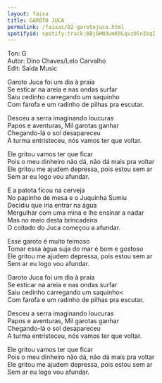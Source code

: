 ```yaml
---
layout: faixa
title: GAROTO JUCA
permalink: /faixas/02-garotojuca.html
spotifyid: spotify:track:6BjGHN3umK0LqxzOlnIbqI
---
```


<p>Ton: G
<br>
Autor: Dino Chaves/Lelo Carvalho
<br>
Edit: Saída Music</p>


<p>Garoto Juca foi um dia à praia
<br>
Se esticar na areia e nas ondas surfar
<br>
Saiu cedinho carregando um saquinho
<br>
Com farofa e um radinho de pilhas pra escutar.</p>

<p>Desceu a serra imaginando loucuras
<br>
Papos e aventuras, Mil garotas ganhar
<br>
Chegando-lá o sol desapareceu
<br>
A turma entristeceu, nós vamos ter que voltar.</p>

<p>Ele gritou vamos ter que ficar
<br>
Pois o meu dinheiro não dá, não dá mais pra voltar
<br>
Ele gritou me ajudem depressa, pois estou sem ar
<br>
Sem ar eu logo vou afundar.</p>

<p>E a patota ficou na cerveja
<br>
No papinho de mesa e o Juquinha Sumiu
<br>
Decidiu que iria entrar na água 
<br>
Mergulhar com uma mina e lhe ensinar a nadar
<br>
Mas no meio desta brincadeira
<br>
O coitado do Juca começou a afundar.</p>

<p>Esse garoto é muito teimoso
<br>
Tomar essa água suja do mar é bom e gostoso
<br>
Ele gritou me ajudem depressa, pois estou sem ar
<br>
Sem ar eu logo vou afundar.</p>

<p>Garoto Juca foi um dia à praia
<br>
Se esticar na areia e nas ondas surfar
<br>
Saiu cedinho carregando um saquinho<
<br>
Com farofa e um radinho de pilhas pra escutar.</p>

<p>Desceu a serra imaginando loucuras
<br>
Papos e aventuras, Mil garotas ganhar
<br>
Chegando-lá o sol desapareceu
<br>
A turma entristeceu, nós vamos ter que voltar.</p>

<p>Ele gritou vamos ter que ficar
<br>
Pois o meu dinheiro não dá, não dá mais pra voltar
<br>
Ele gritou me ajudem depressa, pois estou sem ar
<br>
Sem ar eu logo vou afundar.</p>